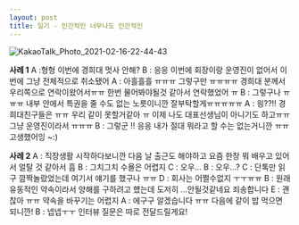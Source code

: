 ```yaml
---
layout: post
title: 일기 - 인간적인 너무나도 인간적인
---
```


![KakaoTalk_Photo_2021-02-16-22-44-43](https://user-images.githubusercontent.com/50545088/108071331-f3adc380-70a8-11eb-85bd-6370f5fbbb9c.jpeg)


**사례 1**
A :형형 이번에 경희대 멋사 안해?
B : 응응 이번에 회장이랑 운영진이 없어서 이번에 그냥 전체적으로 취소됐어
A : 아흘흘흘 ㅠㅠㅠ 그렇구만 ㅠㅠㅠㅠ 경희대 분께서 우리쪽으로 연락이왔어서ㅠㅠ 한번 물어봐야될것 같아서 연락했었어 ㅠ
B : 그렇구나 ㅠㅠㅠ 내부 안에서 특권을 줄 수도 없는 노릇이니깐 잘부탁할게ㅠㅠㅠㅠㅠ
A : 읭??!! 경희대친구들은 ㅠㅠ 우리 같이 못할거같아 ㅠ 이제 나도 대표선생님이 아니기도 하고ㅠㅠ 그냥 운영진이라서 ㅠㅠㅠ
B : 그렇군 !! 응응 내가 절대 뭐라고 할 수는 없는거니깐 ㅠㅠ 고생했어잉 ~:)

**사례 2**
A : 직장생활 시작하다보니깐 다음 날 출근도 해야하고 요즘 한창 뭐 배우고 있어서 얼탈 것 같아서 흠
B : 그치그치 수욜은 어렵지
C : 오우...
B : 오우...?
C : 단톡만 읽구 깜짝놀랐었는데 여기서 얘기를 했구나 ㅠㅠ
D : 회사는 어쩔수없지 ㅜㅜㅠㅠ
B : 원래 유동적인 약속이라서 양해를 구하려고 헀는데 도저히 ...안될것같네요 죄송합니다
E : 괜찮아 ㅠㅠ 약속을 바꾸기는 어렵지
A : 에구구 알겠습니다 ㅠㅠ 다음에 같이 밥 먹으면 되니깐!
B : 넵넵ㅜㅜ 인터뷰 질문은 따로 전달드릴게요!

